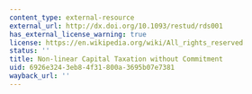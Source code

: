 ```yaml
---
content_type: external-resource
external_url: http://dx.doi.org/10.1093/restud/rds001
has_external_license_warning: true
license: https://en.wikipedia.org/wiki/All_rights_reserved
status: ''
title: Non-linear Capital Taxation without Commitment
uid: 6926e324-3eb8-4f31-800a-3695b07e7381
wayback_url: ''
---
```

